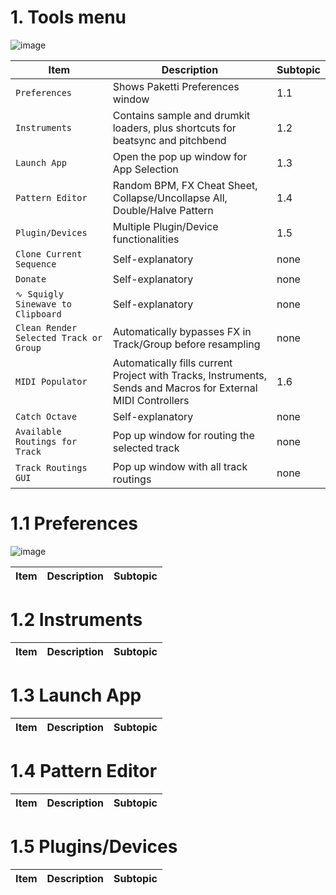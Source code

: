 # 1. Tools menu

![image](https://github.com/untilde/paketti-unofficial-manual/assets/20494933/6179be68-f1c3-4b03-8544-1749bea4fde0)

| Item | Description | Subtopic |
| --- | --- | --- |
| `Preferences` | Shows Paketti Preferences window | 1.1 |
| `Instruments` | Contains sample and drumkit loaders, plus shortcuts for beatsync and pitchbend | 1.2 |
| `Launch App` | Open the pop up window for App Selection | 1.3 |
| `Pattern Editor` | Random BPM, FX Cheat Sheet, Collapse/Uncollapse All, Double/Halve Pattern | 1.4 |
| `Plugin/Devices` | Multiple Plugin/Device functionalities | 1.5 |
| `Clone Current Sequence` | Self-explanatory | none |
| `Donate` | Self-explanatory | none |
| `∿ Squigly Sinewave to Clipboard` | Self-explanatory | none |
| `Clean Render Selected Track or Group` | Automatically bypasses FX in Track/Group before resampling | none |
| `MIDI Populator` | Automatically fills current Project with Tracks, Instruments, Sends and Macros for External MIDI Controllers | 1.6 |
| `Catch Octave` | Self-explanatory | none |
| `Available Routings for Track` | Pop up window for routing the selected track | none |
| `Track Routings GUI` | Pop up window with all track routings | none |


# 1.1 Preferences

![image](https://github.com/untilde/paketti-unofficial-manual/assets/20494933/d7a9cd74-6921-44c2-960a-a87f4fda788c)

| Item | Description | Subtopic |
| --- | --- | --- |

# 1.2 Instruments

| Item | Description | Subtopic |
| --- | --- | --- |

# 1.3 Launch App

| Item | Description | Subtopic |
| --- | --- | --- |

# 1.4 Pattern Editor

| Item | Description | Subtopic |
| --- | --- | --- |

# 1.5 Plugins/Devices

| Item | Description | Subtopic |
| --- | --- | --- |
